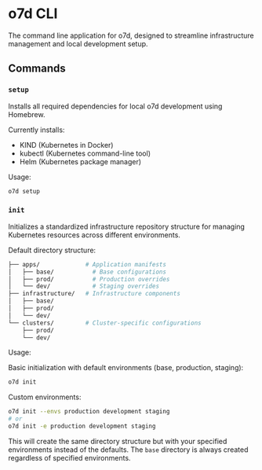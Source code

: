 # o7d CLI

The command line application for o7d, designed to streamline infrastructure management and local development setup.

## Commands

### `setup`

Installs all required dependencies for local o7d development using Homebrew.

Currently installs:

- KIND (Kubernetes in Docker)
- kubectl (Kubernetes command-line tool)
- Helm (Kubernetes package manager)

Usage:

```bash
o7d setup
```

### `init`

Initializes a standardized infrastructure repository structure for managing Kubernetes resources across different environments.

Default directory structure:

```bash
├── apps/             # Application manifests
│   ├── base/           # Base configurations
│   ├── prod/           # Production overrides
│   └── dev/            # Staging overrides
├── infrastructure/   # Infrastructure components
│   ├── base/
│   ├── prod/
│   └── dev/
└── clusters/         # Cluster-specific configurations
    ├── prod/
    └── dev/
```

Usage:

Basic initialization with default environments (base, production, staging):

```bash
o7d init
```

Custom environments:

```bash
o7d init --envs production development staging
# or
o7d init -e production development staging
```

This will create the same directory structure but with your specified environments instead of the defaults. The `base` directory is always created regardless of specified environments.
